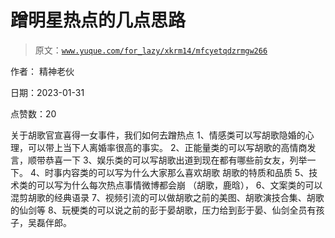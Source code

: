 # 蹭明星热点的几点思路

> 原文：[`www.yuque.com/for_lazy/xkrm14/mfcyetqdzrmgw266`](https://www.yuque.com/for_lazy/xkrm14/mfcyetqdzrmgw266)



作者： 精神老伙 

日期：2023-01-31 

点赞数：20 

关于胡歌官宣喜得一女事件，我们如何去蹭热点 1、情感类可以写胡歌隐婚的心理，可以带上当下人离婚率很高的事实。 2、正能量类的可以写胡歌的高情商发言，顺带恭喜一下 3、娱乐类的可以写胡歌出道到现在都有哪些前女友，列举一下。 4、时事内容类的可以写为什么大家那么喜欢胡歌 胡歌的特质和品质 5、技术类的可以写为什么每次热点事情微博都会崩 （胡歌，鹿晗）， 6、文案类的可以混剪胡歌的经典语录 7、视频引流的可以做胡歌之前的美图、胡歌演技合集、胡歌的仙剑等 8、玩梗类的可以说之前的彭于晏胡歌，压力给到彭于晏、仙剑全员有孩子，吴磊伴郎。 

